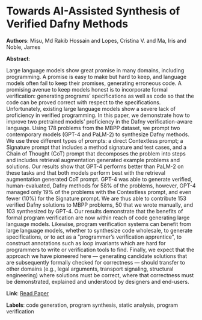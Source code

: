 # Towards AI-Assisted Synthesis of Verified Dafny Methods

**Authors**: Misu, Md Rakib Hossain and Lopes, Cristina V. and Ma, Iris and Noble, James

**Abstract**:

Large language models show great promise in many domains, including programming. A promise is easy to make but hard to keep, and language models often fail to keep their promises, generating erroneous code. A promising avenue to keep models honest is to incorporate formal verification: generating programs’ specifications as well as code so that the code can be proved correct with respect to the specifications. Unfortunately, existing large language models show a severe lack of proficiency in verified programming.        In this paper, we demonstrate how to improve two pretrained models’ proficiency in the Dafny verification-aware language. Using 178 problems from the MBPP dataset, we prompt two contemporary models (GPT-4 and PaLM-2) to synthesize Dafny methods. We use three different types of prompts: a direct Contextless prompt; a Signature prompt that includes a method signature and test cases, and a Chain of Thought (CoT) prompt that decomposes the problem into steps and includes retrieval augmentation generated example problems and solutions. Our results show that GPT-4 performs better than PaLM-2 on these tasks and that both models perform best with the retrieval augmentation generated CoT prompt. GPT-4 was able to generate verified, human-evaluated, Dafny methods for 58\% of the problems, however, GPT-4 managed only 19\% of the problems with the Contextless prompt, and even fewer (10\%) for the Signature prompt. We are thus able to contribute 153 verified Dafny solutions to MBPP problems, 50 that we wrote manually, and 103 synthesized by GPT-4.        Our results demonstrate that the benefits of formal program verification are now within reach of code generating large language models. Likewise, program verification systems can benefit from large language models, whether to synthesize code wholesale, to generate specifications, or to act as a "programmer’s verification apprentice", to construct annotations such as loop invariants which are hard for programmers to write or verification tools to find. Finally, we expect that the approach we have pioneered here — generating candidate solutions that are subsequently formally checked for correctness — should transfer to other domains (e.g., legal arguments, transport signaling, structural engineering) where solutions must be correct, where that correctness must be demonstrated, explained and understood by designers and end-users.

**Link**: [Read Paper](https://doi.org/10.1145/3643763)

**Labels**: code generation, program synthesis, static analysis, program verification
